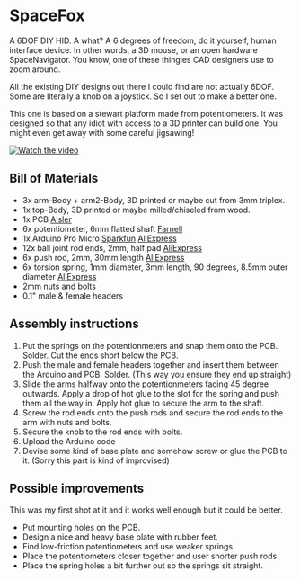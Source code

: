# SpaceFox

A 6DOF DIY HID. A what? A 6 degrees of freedom, do it yourself, human interface device. In other words, a 3D mouse, or an open hardware SpaceNavigator. You know, one of these thingies CAD designers use to zoom around.

All the existing DIY designs out there I could find are not actually 6DOF. Some are literally a knob on a joystick. So I set out to make a better one.

This one is based on a stewart platform made from potentiometers. It was designed so that any idiot with access to a 3D printer can build one. You might even get away with some careful jigsawing!

[![Watch the video](https://img.youtube.com/vi/rLTWWPftyac/maxresdefault.jpg)](https://youtu.be/rLTWWPftyac)

## Bill of Materials

* 3x arm-Body + arm2-Body, 3D printed or maybe cut from 3mm triplex.
* 1x top-Body, 3D printed or maybe milled/chiseled from wood.
* 1x PCB [Aisler](https://aisler.net/p/TOQVENVP)
* 6x potentiometer, 6mm flatted shaft [Farnell](https://nl.farnell.com/tt-electronics-bi-technologies/p120k-f20br5k/potentiometer-rotary-5k-20mm-20/dp/2771751)
* 1x Arduino Pro Micro [Sparkfun](https://www.sparkfun.com/products/12640) [AliExpress](https://www.aliexpress.com/item/32768308647.html)
* 12x ball joint rod ends, 2mm, half pad [AliExpress](https://www.aliexpress.com/item/1005003423670988.html)
* 6x push rod, 2mm, 30mm length [AliExpress](https://www.aliexpress.com/item/4000374352303.html)
* 6x torsion spring, 1mm diameter, 3mm length, 90 degrees, 8.5mm outer diameter [AliExpress](https://www.aliexpress.com/item/1005003823259348.html)
* 2mm nuts and bolts
* 0.1" male & female headers

## Assembly instructions

1. Put the springs on the potentionmeters and snap them onto the PCB. Solder. Cut the ends short below the PCB.
2. Push the male and female headers together and insert them between the Arduino and PCB. Solder. (This way you ensure they end up straight)
3. Slide the arms halfway onto the potentionmeters facing 45 degree outwards. Apply a drop of hot glue to the slot for the spring and push them all the way in. Apply hot glue to secure the arm to the shaft.
4. Screw the rod ends onto the push rods and secure the rod ends to the arm with nuts and bolts.
5. Secure the knob to the rod ends with bolts.
6. Upload the Arduino code
7. Devise some kind of base plate and somehow screw or glue the PCB to it. (Sorry this part is kind of improvised)

## Possible improvements

This was my first shot at it and it works well enough but it could be better.

* Put mounting holes on the PCB.
* Design a nice and heavy base plate with rubber feet.
* Find low-friction potentiometers and use weaker springs.
* Place the potentiometers closer together and user shorter push rods.
* Place the spring holes a bit further out so the springs sit straight.
